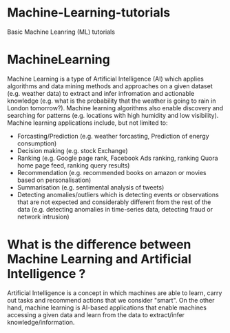 # Machine-Learning-tutorials
Basic Machine Leanring (ML) tutorials

# MachineLearning
Machine Learning is a type of Artificial Intelligence (AI) which applies algorithms and data mining methods and approaches on a given dataset (e.g. weather data) to extract and infer infromation and actionable knowledge (e.g. what is the probability that the weather is going to rain in London tomorrow?). Machine learning algorithms also enable discovery and searching for patterns (e.g. locations with high humidity and low visibility). Machine learning applications include, but not limited to:
- Forcasting/Prediction (e.g. weather forcasting, Prediction of energy consumption)
- Decision making (e.g. stock Exchange)
- Ranking (e.g. Google page rank, Facebook Ads ranking, ranking Quora home page feed, ranking query results)
- Recommendation (e.g. recommended books on amazon or movies based on personalisation)
- Summarisation (e.g. sentimental analysis of tweets)
- Detecting anomalies/outliers which is detecting events or observations that are not expected and considerably different from the rest of the data (e.g. detecting anomalies in time-series data, detecting fraud or network intrusion)


# What is the difference between Machine Learning and Artificial Intelligence ?
Artificial Intelligence is a concept in which machines are able to learn, carry out tasks and recommend actions that we consider "smart". On the other hand, machine learning is AI-based applications that enable machines accessing a given data and  learn from the data to extract/infer knowledge/information. 


